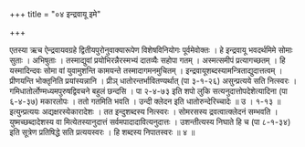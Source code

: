 +++
title = "०४ इन्द्रवायू इमे"

+++

एतस्या ऋच ऐन्द्रवायवग्रहे द्वितीयपुरोनुवाक्यारूपेण विशेषविनियोगः पूर्वमेवोक्तः । हे इन्द्रवायू भवदर्थमिमे सोमाः सुताः । अभिषुताः । तस्माद्युवां प्रयोभिरन्नैरस्मभ्यं दातव्यैः सहोपा गतम् । अस्मत्समीपं प्रत्यागच्छतम् । हि यस्मादिन्दवः सोमा वां युवामुशन्ति कामयन्ते तस्मादागमनमुचितम् । इन्द्रवायूशब्दस्यामन्त्रिताद्युदात्तत्वम् । प्रीणयन्ति भोक्तृनिति प्रयांस्यन्नानि । प्रीञ् धातोरन्तर्भावितण्यर्थात् (पा ३-१-२६) असुन्प्रत्यये सति नित्स्वरः । गमिधातोर्लोण्मध्यमपुरुषद्विवचने बहुलं छन्दसि । पा २-४-७३ इति शपो लुकि सत्यनुदात्तोपदेशेत्यादिना (पा ६-४-३७) मकारलोपः । ततो गतमिति भवति । उन्दी क्लेदन इति धातोरुन्देरिच्चादेः ॥ उ । १-१३ ॥ इत्युन्प्रत्ययः अद्यक्षरस्येकारादेशः । तत इन्दुशब्दस्य नित्स्वरः । सोमरसस्य द्रवत्वात्क्लेदनं सम्भवति । युष्मच्छब्दादेशस्य वा मित्येतस्यानुदात्तं सर्वमपादादावित्यनुदात्तः । उशन्तीत्यस्य निघाते हि च (पा ८-१-३४) इति सूत्रेण प्रतिषिद्धे सति प्रत्ययस्वरः । हि शब्दस्य निपातस्वरः ॥ ४ ॥